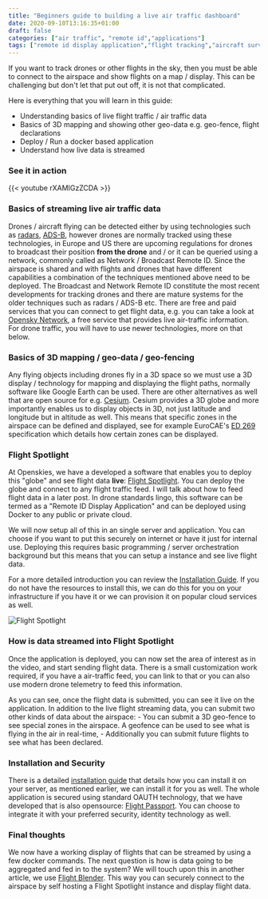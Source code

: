 ```yaml
---
title: "Beginners guide to building a live air traffic dashboard"
date: 2020-09-10T13:16:35+01:00
draft: false
categories: ["air traffic", "remote id","applications"]
tags: ["remote id display application","flight tracking","aircraft surveillance"]
---
```


If you want to track drones or other flights in the sky, then you must be able to connect to the airspace and show flights on a map / display. This can be challenging but don't let that put out off, it is not that complicated.
<!--more-->

Here is everything that you will learn in this guide:

- Understanding basics of live flight traffic / air traffic data
- Basics of 3D mapping and showing other geo-data e.g. geo-fence, flight declarations
- Deploy / Run a docker based application
- Understand how live data is streamed

### See it in action

{{< youtube rXAMIGzZCDA >}}

### Basics of streaming live air traffic data

Drones / aircraft flying can be detected either by using technologies such as [radars](https://en.wikipedia.org/wiki/Radar), [ADS-B](https://en.wikipedia.org/wiki/Automatic_dependent_surveillance_%E2%80%93_broadcast), however drones are normally tracked using these technologies, in Europe and US there are upcoming regulations for drones to broadcast their position __from the drone__ and / or it can be queried using a network, commonly called as Network / Broadcast Remote ID. Since the airspace is shared and with flights and drones that have different capabilities a combination of the techniques mentioned above need to be deployed. The Broadcast and Network Remote ID constitute the most recent developments for tracking drones and there are mature systems for the older techniques such as radars / ADS-B etc. There are free and paid services that you can connect to get flight data, e.g. you can take a look at [Opensky Network](https://opensky-network.org/), a free service that provides live air-traffic information. For drone traffic, you will have to use newer technologies, more on that below.

### Basics of 3D mapping / geo-data / geo-fencing

Any flying objects including drones fly in a 3D space so we must use a 3D display / technology for mapping and displaying the flight paths, normally software like Google Earth can be used. There are other alternatives as well that are open source for e.g. [Cesium](https://cesiumjs.org). Cesium provides a 3D globe and more importantly enables us to display objects in 3D, not just latitude and longitude but in altitude as well. This means that specific zones in the airspace can be defined and displayed, see for example EuroCAE's [ED 269](https://eshop.eurocae.net/eurocae-documents-and-reports/ed-269/) specification which details how certain zones can be displayed.

### Flight Spotlight

At Openskies, we have a developed a software that enables you to deploy this "globe" and see flight data **live**: [Flight Spotlight](https://github.com/openskies-sh/flight-spotlight). You can deploy the globe and connect to any flight traffic feed. I will talk about how to feed flight data in a later post. In drone standards lingo, this software can be termed as a "Remote ID Display Application" and can be deployed using Docker to any public or private cloud.

We will now setup all of this in an single server and application. You can choose if you want to put this securely on internet or have it just for internal use. Deploying this requires basic programming / server orchestration background but this means that you can setup a instance and see live flight data.

For a more detailed introduction  you can review the [Installation Guide](https://github.com/openskies-sh/flight-spotlight/blob/master/documents/installation-instructions.md). If you do not have the resources to install this, we can do this for you on your infrastructure if you have it or we can provision it on popular cloud services as well. 

![Flight Spotlight](https://i.imgur.com/6kfx13d.png)

### How is data streamed into Flight Spotlight

Once the application is deployed, you can now set the area of interest as in the video, and start sending flight data. There is a small customization work required, if you have a air-traffic feed, you can link to that or you can also use modern drone telemetry to feed  this information.

As you can see, once the flight data is submitted, you can see it live on the application. In addition to the live flight streaming data, you can submit two other kinds of data about the airspace:
    - You can submit a 3D geo-fence to see special zones in the airspace. A geofence can be  used to see what is flying in the air in real-time,
    - Additionally you can submit future flights to see what has been declared.

### Installation and Security

There is a detailed [installation guide](https://github.com/openskies-sh/flight-spotlight/blob/master/documents/installation-instructions.md) that details how you can install it on your server, as mentioned earlier, we can install it for you as well. The whole application is secured using standard OAUTH technology, that we have developed that is also opensource: [Flight Passport](https://www.github.com/openskies-sh/flight-passport). You can choose to integrate it with your preferred security, identity technology as well.

### Final thoughts

We now have a working display of flights that can be streamed by using a few docker commands. The next question is how is data going to be aggregated and fed in to the system? We will touch upon this in another article, we use [Flight Blender](https://www.github.com/openskies-sh/flight-blender). This way you can securely connect to the airspace by self hosting a Flight Spotlight instance and display flight data.